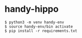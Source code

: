# handy-hippo
```console
$ python3 -m venv handy-env
$ source handy-env/bin activate
$ pip install -r requirements.txt
```


